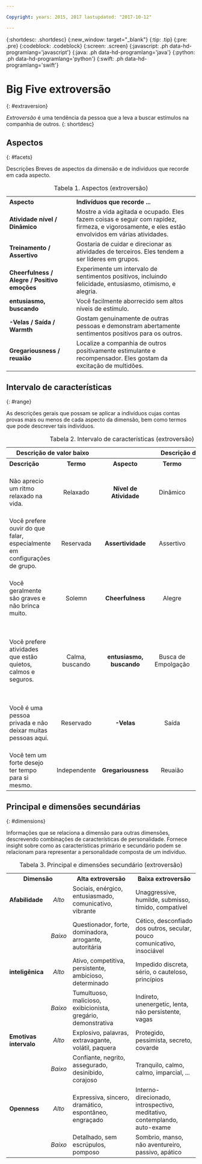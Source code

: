 ```yaml
---

Copyright: years: 2015, 2017 lastupdated: "2017-10-12"

---
```


{:shortdesc: .shortdesc}
{:new_window: target="_blank"}
{:tip: .tip}
{:pre: .pre}
{:codeblock: .codeblock}
{:screen: .screen}
{:javascript: .ph data-hd-programlang='javascript'}
{:java: .ph data-hd-programlang='java'}
{:python: .ph data-hd-programlang='python'}
{:swift: .ph data-hd-programlang='swift'}

# Big Five extroversão
{: #extraversion}

*Extroversão* é uma tendência
da pessoa que a leva a buscar estímulos na companhia de outros.
{: shortdesc}

## Aspectos
{: #facets}

Descrições Breves de aspectos da dimensão e de indivíduos que recorde em cada aspecto.

<table>
  <caption>Tabela 1. Aspectos (extroversão)</caption>
  <tr>
    <th style="text-align:left">Aspecto</th>
    <th style="text-align:left">Indivíduos que recorde ...</th>
  </tr>
  <tr>
    <td><strong>Atividade nível / Dinâmico</strong></td>
    <td>Mostre a vida agitada e ocupado. Eles fazem coisas e seguir com rapidez, firmeza, e vigorosamente, e eles estão envolvidos em várias atividades.</td>
  </tr>
  <tr>
    <td><strong>Treinamento / Assertivo</strong></td>
    <td>Gostaria de cuidar e direcionar as atividades de terceiros. Eles tendem a ser líderes em grupos.</td>
  </tr>
  <tr>
    <td><strong>Cheerfulness / Alegre / Positivo emoções</strong></td>
    <td>Experimente um intervalo de sentimentos positivos, incluindo felicidade, entusiasmo, otimismo, e alegria.</td>
  </tr>
  <tr>
    <td><strong>entusiasmo, buscando</strong></td>
    <td>Você facilmente aborrecido sem altos níveis de estímulo.</td>
  </tr>
  <tr>
    <td><strong>-Velas / Saída / Warmth</strong></td>
    <td>Gostam genuinamente de outras pessoas e demonstram abertamente sentimentos positivos
para os outros.</td>
  </tr>
  <tr>
    <td><strong>Gregariousness / reuaião</strong></td>
    <td>Localize a companhia de outros positivamente estimulante e recompensador.
    Eles gostam da excitação de multidões.</td>
  </tr>
</table>

## Intervalo de características
{: #range}

As descrições gerais que possam se aplicar a indivíduos cujas contas provas mais ou menos de cada aspecto da dimensão, bem como termos que pode descrever tais indivíduos.

<table>
  <caption>Tabela 2. Intervalo de características (extroversão)</caption>
  <tr>
    <th colspan="2" style="text-align:center">Descrição de valor baixo</th>
    <th></th>
    <th colspan="2" style="text-align:center">Descrição de valor alto</th>
  </tr>
  <tr>
    <th style="text-align:left; width:23%">Descrição</th>
    <th style="text-align:center; width:16%">Termo</th>
    <th style="text-align:center; width:16%">Aspecto</th>
    <th style="text-align:center; width:16%">Termo</th>
    <th style="text-align:right">Descrição</th>
  </tr>
  <tr>
    <td style="text-align:left">Não aprecio um ritmo relaxado na vida.</td>
    <td style="text-align:center">Relaxado</td>
    <td style="text-align:center"><strong>Nível de Atividade</strong></td>
    <td style="text-align:center">Dinâmico</td>
    <td style="text-align:right">Gosta de um ritmo rápido, ocupado planejamento com muitas atividades.</td>
  </tr>
  <tr>
    <td style="text-align:left">Você prefere ouvir do que falar, especialmente em configurações de grupo.</td>
    <td style="text-align:center">Reservada</td>
    <td style="text-align:center"><strong>Assertividade</strong></td>
    <td style="text-align:center">Assertivo</td>
    <td style="text-align:right">Você tende a falar e cuidar de situações, e você está confortável grupos principais.</td>
  </tr>
  <tr>
    <td style="text-align:left">Você geralmente são graves e não brinca muito.</td>
    <td style="text-align:center">Solemn</td>
    <td style="text-align:center"><strong>Cheerfulness</strong></td>
    <td style="text-align:center">Alegre</td>
    <td style="text-align:right">Você é uma pessoa alegre e compartilhar essa alegria com o mundo.</td>
  </tr>
  <tr>
    <td style="text-align:left">Você prefere atividades que estão quietos, calmos e seguros.</td>
    <td style="text-align:center">Calma, buscando</td>
    <td style="text-align:center"><strong>entusiasmo, buscando</strong></td>
    <td style="text-align:center">Busca de Empolgação</td>
    <td style="text-align:right">Você gosta de correr riscos e se sente entediado quando não há muita ação acontecendo.</td>
  </tr>
  <tr>
    <td style="text-align:left">Você é uma pessoa privada e não deixar muitas pessoas aqui.</td>
    <td style="text-align:center">Reservado</td>
    <td style="text-align:center"><strong>-Velas</strong></td>
    <td style="text-align:center">Saída</td>
    <td style="text-align:right">Você faz amigos facilmente e sente confortável por outras pessoas.</td>
  </tr>
  <tr>
    <td style="text-align:left">Você tem um forte desejo ter tempo para si mesmo.</td>
    <td style="text-align:center">Independente</td>
    <td style="text-align:center"><strong>Gregariousness</strong></td>
    <td style="text-align:center">Reuaião</td>
    <td style="text-align:right">Gosta de estar na companhia de outros.</td>
  </tr>
</table>

## Principal e dimensões secundárias
{: #dimensions}

Informações que se relaciona a dimensão para outras dimensões, descrevendo combinações de características de personalidade. Fornece insight sobre como as características primário e secundário podem se relacionam para representar a personalidade composta de um indivíduo.

<table>
  <caption>Tabela 3. Principal e dimensões secundário (extroversão)</caption>
  <tr>
    <th colspan="2" style="width:30%">Dimensão</th>
    <th style="width:35%">Alta extroversão</th>
    <th style="width:35%">Baixa extroversão</th>
  </tr>
  <tr>
    <td style="text-align:left"><strong>Afabilidade</strong></td>
    <td style="text-align:center"><em>Alto</em></td>
    <td>Sociais, enérgico, entusiasmado, comunicativo, vibrante</td>
    <td>Unaggressive, humilde, submisso, tímido, compatível</td>
  </tr>
  <tr>
    <td></td>
    <td style="text-align:center"><em>Baixo</em></td>
    <td>Questionador, forte, dominadora, arrogante, autoritária</td>
    <td>Cético, desconfiado dos outros, secular, pouco comunicativo, insociável</td>
  </tr>
  <tr>
    <td style="text-align:left"><strong>inteligênica</strong></td>
    <td style="text-align:center"><em>Alto</em></td>
    <td>Ativo, competitiva, persistente, ambicioso, determinado</td>
    <td>Impedido discreta, sério, o cauteloso, princípios</td>
  </tr>
  <tr>
    <td></td>
    <td style="text-align:center"><em>Baixo</em></td>
    <td>Tumultuoso, malicioso, exibicionista, gregário, demonstrativa</td>
    <td>Indireto, unenergetic, lenta, não persistente, vagas</td>
  </tr>
  <tr>
    <td style="text-align:left"><strong>Emotivas intervalo</strong></td>
    <td style="text-align:center"><em>Alto</em></td>
    <td>Explosivo, palavras, extravagante, volátil, paquera</td>
    <td>Protegido, pessimista, secreto, covarde</td>
  </tr>
  <tr>
    <td></td>
    <td style="text-align:center"><em>Baixo</em></td>
    <td>Confiante, negrito, assegurado, desinibido, corajoso</td>
    <td>Tranquilo, calmo, calmo, imparcial, ...</td>
  </tr>
  <tr>
    <td style="text-align:left"><strong>Openness</strong></td>
    <td style="text-align:center"><em>Alto</em></td>
    <td>Expressiva, sincero, dramático, espontâneo, engraçado</td>
    <td>Interno-direcionado, introspectivo, meditativo, contemplando, auto-exame</td>
  </tr>
  <tr>
    <td></td>
    <td style="text-align:center"><em>Baixo</em></td>
    <td>Detalhado, sem escrúpulos, pomposo</td>
    <td>Sombrio, manso, não aventureiro, passivo, apático</td>
  </tr>
</table>
